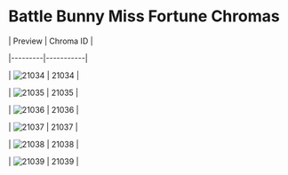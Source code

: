 # Battle Bunny Miss Fortune Chromas


| Preview | Chroma ID |

|---------|-----------|

| ![21034](https://raw.communitydragon.org/latest/plugins/rcp-be-lol-game-data/global/default/v1/champion-chroma-images/21/21034.png) | 21034 |

| ![21035](https://raw.communitydragon.org/latest/plugins/rcp-be-lol-game-data/global/default/v1/champion-chroma-images/21/21035.png) | 21035 |

| ![21036](https://raw.communitydragon.org/latest/plugins/rcp-be-lol-game-data/global/default/v1/champion-chroma-images/21/21036.png) | 21036 |

| ![21037](https://raw.communitydragon.org/latest/plugins/rcp-be-lol-game-data/global/default/v1/champion-chroma-images/21/21037.png) | 21037 |

| ![21038](https://raw.communitydragon.org/latest/plugins/rcp-be-lol-game-data/global/default/v1/champion-chroma-images/21/21038.png) | 21038 |

| ![21039](https://raw.communitydragon.org/latest/plugins/rcp-be-lol-game-data/global/default/v1/champion-chroma-images/21/21039.png) | 21039 |